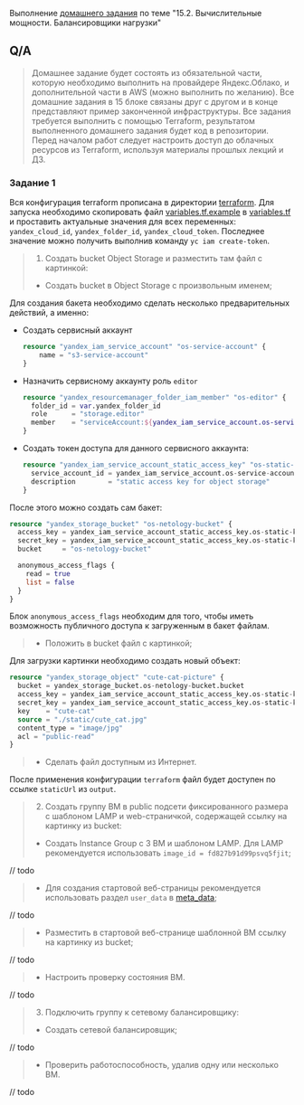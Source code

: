 Выполнение [домашнего задания](https://github.com/netology-code/clokub-homeworks/blob/clokub-5/15-2.md)
по теме "15.2. Вычислительные мощности. Балансировщики нагрузки"

## Q/A

> Домашнее задание будет состоять из обязательной части, которую необходимо выполнить на провайдере Яндекс.Облако,
> и дополнительной части в AWS (можно выполнить по желанию). Все домашние задания в 15 блоке связаны друг с другом
> и в конце представляют пример законченной инфраструктуры. Все задания требуется выполнить с помощью Terraform,
> результатом выполненного домашнего задания будет код в репозитории. Перед началом работ следует настроить доступ до облачных ресурсов из Terraform,
> используя материалы прошлых лекций и ДЗ.

### Задание 1

Вся конфигурация terraform прописана в директории [terraform](./terraform). Для запуска необходимо скопировать файл
[variables.tf.example](./terraform/variables.tf.example) в [variables.tf](./terraform/variables.tf) и проставить актуальные
значения для всех переменных: `yandex_cloud_id`, `yandex_folder_id`, `yandex_cloud_token`.
Последнее значение можно получить выполнив команду `yc iam create-token`.

> 1. Создать bucket Object Storage и разместить там файл с картинкой:
> - Создать bucket в Object Storage с произвольным именем;

Для создания бакета необходимо сделать несколько предварительных действий, а именно:
* Создать сервисный аккаунт

    ```terraform
    resource "yandex_iam_service_account" "os-service-account" {
        name = "s3-service-account"
    }
    ```

* Назначить сервисному аккаунту роль `editor`

    ```terraform
    resource "yandex_resourcemanager_folder_iam_member" "os-editor" {
      folder_id = var.yandex_folder_id
      role      = "storage.editor"
      member    = "serviceAccount:${yandex_iam_service_account.os-service-account.id}"
    }
    ```

* Создать токен доступа для данного сервисного аккаунта:

    ```terraform
    resource "yandex_iam_service_account_static_access_key" "os-static-key" {
      service_account_id = yandex_iam_service_account.os-service-account.id
      description        = "static access key for object storage"
    }
    ```

После этого можно создать сам бакет:

```terraform
resource "yandex_storage_bucket" "os-netology-bucket" {
  access_key = yandex_iam_service_account_static_access_key.os-static-key.access_key
  secret_key = yandex_iam_service_account_static_access_key.os-static-key.secret_key
  bucket     = "os-netology-bucket"

  anonymous_access_flags {
    read = true
    list = false
  }
}
```

Блок `anonymous_access_flags` необходим для того, чтобы иметь возможность публичного доступа к загруженным в бакет файлам.

> - Положить в bucket файл с картинкой;

Для загрузки картинки необходимо создать новый объект:

```terraform
resource "yandex_storage_object" "cute-cat-picture" {
  bucket = yandex_storage_bucket.os-netology-bucket.bucket
  access_key = yandex_iam_service_account_static_access_key.os-static-key.access_key
  secret_key = yandex_iam_service_account_static_access_key.os-static-key.secret_key
  key    = "cute-cat"
  source = "./static/cute_cat.jpg"
  content_type = "image/jpg"
  acl = "public-read"
}
```

> - Сделать файл доступным из Интернет.

После применения конфигурации `terraform` файл будет доступен по ссылке `staticUrl` из `output`.

> 2. Создать группу ВМ в public подсети фиксированного размера с шаблоном LAMP и web-страничкой, содержащей ссылку на картинку из bucket:
> - Создать Instance Group с 3 ВМ и шаблоном LAMP. Для LAMP рекомендуется использовать `image_id = fd827b91d99psvq5fjit`;

// todo

> - Для создания стартовой веб-страницы рекомендуется использовать раздел `user_data` в [meta_data](https://cloud.yandex.ru/docs/compute/concepts/vm-metadata);

// todo

> - Разместить в стартовой веб-странице шаблонной ВМ ссылку на картинку из bucket;

// todo

> - Настроить проверку состояния ВМ.

// todo

> 3. Подключить группу к сетевому балансировщику:
> - Создать сетевой балансировщик;

// todo

> - Проверить работоспособность, удалив одну или несколько ВМ.

// todo
